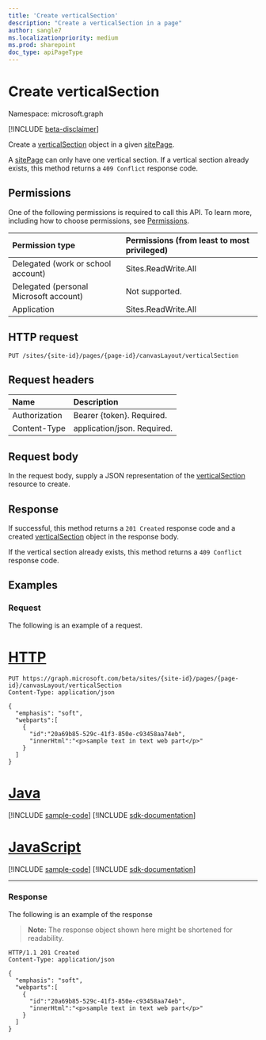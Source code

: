 ```yaml
---
title: 'Create verticalSection'
description: "Create a verticalSection in a page"
author: sangle7
ms.localizationpriority: medium
ms.prod: sharepoint
doc_type: apiPageType
---
```

# Create verticalSection

Namespace: microsoft.graph

[!INCLUDE [beta-disclaimer](../../includes/beta-disclaimer.md)]

Create a [verticalSection](../resources/verticalSection.md) object in a given [sitePage](../resources/sitepage.md). 

A [sitePage](../resources/sitepage.md) can only have one vertical section. If a vertical section already exists, this method returns a `409 Conflict` response code.

## Permissions

One of the following permissions is required to call this API. To learn more, including how to choose permissions, see [Permissions](/graph/permissions-reference).

| Permission type                        | Permissions (from least to most privileged) |
| :------------------------------------- | :------------------------------------------ |
| Delegated (work or school account)     | Sites.ReadWrite.All                         |
| Delegated (personal Microsoft account) | Not supported.                              |
| Application                            | Sites.ReadWrite.All                         |

## HTTP request

<!-- {
  "blockType": "ignored"
}
-->

```http
PUT /sites/{site-id}/pages/{page-id}/canvasLayout/verticalSection
```

## Request headers

| Name          | Description                 |
| :------------ | :-------------------------- |
| Authorization | Bearer {token}. Required.   |
| Content-Type  | application/json. Required. |

## Request body

In the request body, supply a JSON representation of the [verticalSection](../resources/verticalSection.md) resource to create.

## Response

If successful, this method returns a `201 Created` response code and a created [verticalSection](../resources/verticalSection.md) object in the response body.

If the vertical section already exists, this method returns a `409 Conflict` response code.

## Examples

### Request

The following is an example of a request.

# [HTTP](#tab/http)
<!-- {
  "blockType": "request",
  "name": "create_verticalSection"
}
-->

```http
PUT https://graph.microsoft.com/beta/sites/{site-id}/pages/{page-id}/canvasLayout/verticalSection
Content-Type: application/json

{
  "emphasis": "soft",
  "webparts":[
    {
      "id":"20a69b85-529c-41f3-850e-c93458aa74eb",
      "innerHtml":"<p>sample text in text web part</p>"
    }
  ]
}
```

# [Java](#tab/java)
[!INCLUDE [sample-code](../includes/snippets/java/create-verticalsection-java-snippets.md)]
[!INCLUDE [sdk-documentation](../includes/snippets/snippets-sdk-documentation-link.md)]

# [JavaScript](#tab/javascript)
[!INCLUDE [sample-code](../includes/snippets/javascript/create-verticalsection-javascript-snippets.md)]
[!INCLUDE [sdk-documentation](../includes/snippets/snippets-sdk-documentation-link.md)]

---

### Response

The following is an example of the response

> **Note:** The response object shown here might be shortened for readability.

<!-- {
  "blockType": "response",
  "@odata.type": "microsoft.graph.verticalSection",
  "truncated": true
}
-->

```http
HTTP/1.1 201 Created
Content-Type: application/json

{
  "emphasis": "soft",
  "webparts":[
    {
      "id":"20a69b85-529c-41f3-850e-c93458aa74eb",
      "innerHtml":"<p>sample text in text web part</p>"
    }
  ]
}
```

